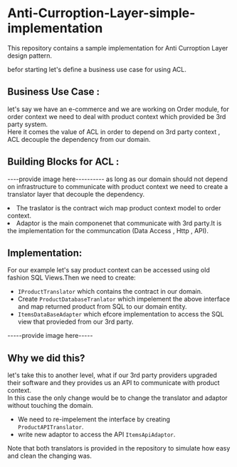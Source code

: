 # Anti-Curroption-Layer-simple-implementation
This repository contains a sample implementation for Anti Curroption Layer design pattern.<br/>

befor starting let's define a business use case for using ACL. <br/>

## Business Use Case :
let's say we have an e-commerce and we are working on Order module, for order context we need to deal with product context which provided be 3rd party system.<br/>
Here it comes the value of ACL in order to depend on 3rd party context , ACL decouple the dependency from our domain. <br/>

## Building Blocks for ACL :

----provide image here----------
as long as our domain should not depend on infrastructure to communicate with product context we need to create a translator layer that decouple the dependency. 
<li>The traslator is the contract wich map product context model to order context.</li>
<li>Adaptor is the main componenet that communicate with 3rd party.It is the implementation for the communcation (Data Access , Http , API).</li>

## Implementation:
For our example let's say product context can be accessed using old fashion SQL Views.Then we need to create:

- `IProductTranslator` which contains the contract in our domain.
- Create `ProductDatabaseTranlator` which impelement the above interface and map returned product from SQL to our domain entity.
- `ItemsDataBaseAdapter` which efcore implementation to access the SQL view that provieded from our 3rd party.

-----provide image here-----
## Why we did this?
let's take this to another level, what if our 3rd party providers upgraded their software and they provides us an API to communicate with product context.<br/>
In this case the only change would be to change the translator and adaptor without touching the domain. 
- We need to re-impelement the interface by creating `ProductAPITranslator`.
- write new adaptor to access the API `ItemsApiAdaptor`. 

Note that both translators is provided in the repository to simulate how easy and clean the changing was.
